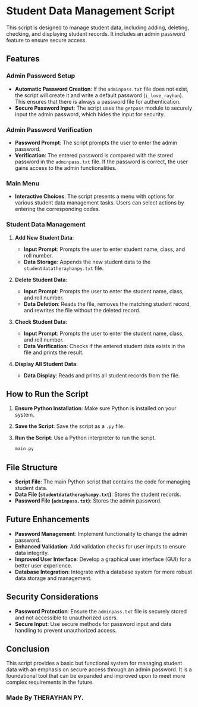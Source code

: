 # Student Data Management Script

This script is designed to manage student data, including adding, deleting, checking, and displaying student records. It includes an admin password feature to ensure secure access.

## Features

### Admin Password Setup

- **Automatic Password Creation**: If the `adminpass.txt` file does not exist, the script will create it and write a default password (`i_love_rayhan`). This ensures that there is always a password file for authentication.
- **Secure Password Input**: The script uses the `getpass` module to securely input the admin password, which hides the input for security.

### Admin Password Verification

- **Password Prompt**: The script prompts the user to enter the admin password.
- **Verification**: The entered password is compared with the stored password in the `adminpass.txt` file. If the password is correct, the user gains access to the admin functionalities.

### Main Menu

- **Interactive Choices**: The script presents a menu with options for various student data management tasks. Users can select actions by entering the corresponding codes.

### Student Data Management

1. **Add New Student Data**:
    - **Input Prompt**: Prompts the user to enter student name, class, and roll number.
    - **Data Storage**: Appends the new student data to the `studentdatatherayhanpy.txt` file.

2. **Delete Student Data**:
    - **Input Prompt**: Prompts the user to enter the student name, class, and roll number.
    - **Data Deletion**: Reads the file, removes the matching student record, and rewrites the file without the deleted record.

3. **Check Student Data**:
    - **Input Prompt**: Prompts the user to enter the student name, class, and roll number.
    - **Data Verification**: Checks if the entered student data exists in the file and prints the result.

4. **Display All Student Data**:
    - **Data Display**: Reads and prints all student records from the file.

## How to Run the Script

1. **Ensure Python Installation**: Make sure Python is installed on your system.
2. **Save the Script**: Save the script as a `.py` file.
3. **Run the Script**: Use a Python interpreter to run the script.

    ```bash
    main.py
    ```

## File Structure

- **Script File**: The main Python script that contains the code for managing student data.
- **Data File (`studentdatatherayhanpy.txt`)**: Stores the student records.
- **Password File (`adminpass.txt`)**: Stores the admin password.

## Future Enhancements

- **Password Management**: Implement functionality to change the admin password.
- **Enhanced Validation**: Add validation checks for user inputs to ensure data integrity.
- **Improved User Interface**: Develop a graphical user interface (GUI) for a better user experience.
- **Database Integration**: Integrate with a database system for more robust data storage and management.

## Security Considerations

- **Password Protection**: Ensure the `adminpass.txt` file is securely stored and not accessible to unauthorized users.
- **Secure Input**: Use secure methods for password input and data handling to prevent unauthorized access.

## Conclusion

This script provides a basic but functional system for managing student data with an emphasis on secure access through an admin password. It is a foundational tool that can be expanded and improved upon to meet more complex requirements in the future.

### Made By THERAYHAN PY.
